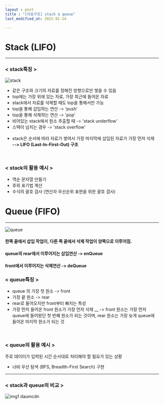 ```yaml
---
layout : post
title : "[자료구조] stack & queue"
last_modified_at: 2021-01-14

---
```



# Stack (LIFO)
*****
### __< stack특징 >__

![stack](https://user-images.githubusercontent.com/90206705/149521899-41f95b57-ed56-4771-91e4-eefdcc1e434e.jpg)

+ 같은 구조와 크기의 자료를 정해진 방향으로만 쌓을 수 있음
+ top에는 가장 위에 있는 자료, 가장 최근에 들어온 자료
+ stack에서 자료를 삭제할 때도 top을 통해서만 가능
+ top을 통해 삽입하는 연산 -> 'push'
+ top을 통해 삭제하는 연산 -> 'pop'
+ 비어있는 stack에서 원소 추출할 때 -> 'stack underflow'
+ 스택이 넘치는 경우 -> 'stack overflow'
<br><br/>
+ stack은 순서에 따라 자료가 쌓여서 가장 마지막에 삽입된 자료가 가장 먼저 삭제 <br/>
__--> LIFO (Last-In-First-Out) 구조__
<br/>

### __< stack의 활용 예시 >__
- 역순 문자열 만들기
- 후위 표기법 계산
- 수식의 괄호 검사 (연산자 우선순위 표현을 위한 괄호 검사)


# Queue (FIFO)
****
![queue](https://user-images.githubusercontent.com/90206705/149521916-e7bf9539-e7d7-4422-a1cf-cead1ccc0e82.jpg)

#### 한쪽 끝에서 삽입 작업이, 다른 쪽 끝에서 삭제 작업이 양쪽으로 이루어짐. <br/>
#### queue의 rear에서 이루어지는 삽입연산 -> enQueue
#### front에서 이루어지는 삭제연산 -> deQueue


### __< queue특징 >__
- queue 의 가장 첫 원소 -> front
- 가장 끝 원소 -> rear
- rear로 들어오지만 front부터 빠지는 특성
- 가장 먼저 들어온 front 원소가 가장 먼저 삭제 
__ -> front 원소는 가장 먼저 queue에 들어왔던 첫 번째 원소가 되는 것이며, rear 원소는 가장 늦게 queue에 들어온 마지막 원소가 되는 것

<br/>

### __< queue의 활용 예시 >__
주로 데이터가 입력된 시간 순서대로 처리해야 할 필요가 있는 상황
- 너비 우선 탐색 (BFS, Breadth-First Search) 구현


********

### < stack과 queue의 비교 >
![img1 daumcdn](https://user-images.githubusercontent.com/90206705/149522118-4df4c75b-5369-432a-9bd4-447995e06d38.png)




